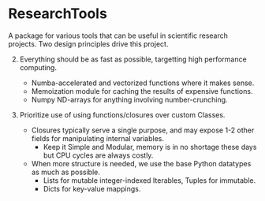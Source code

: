 # ResearchTools

A package for various tools that can be useful in scientific research projects. Two design principles drive this project.



2. Everything should be as fast as possible, targetting high performance computing.
	- Numba-accelerated and vectorized functions where it makes sense.
	- Memoization module for caching the results of expensive functions.
	- Numpy ND-arrays for anything involving number-crunching.
	
1. Prioritize use of using functions/closures over custom Classes.
	- Closures typically serve a single purpose, and may expose 1-2 other fields for manipulating internal variables.
		- Keep it Simple and Modular, memory is in no shortage these days but CPU cycles are always costly.
	- When more structure is needed, we use the base Python datatypes as much as possible.
		- Lists for mutable integer-indexed Iterables, Tuples for immutable.
		- Dicts for key-value mappings.
	






